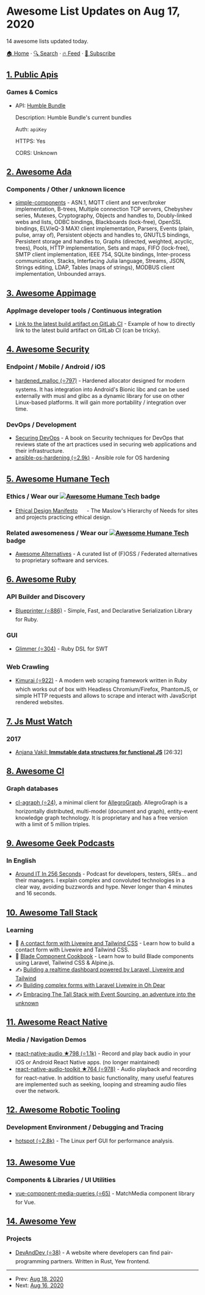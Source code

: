 # Awesome List Updates on Aug 17, 2020

14 awesome lists updated today.

[🏠 Home](/README.md) · [🔍 Search](https://test.trackawesomelist.com/search/) · [🔥 Feed](https://test.trackawesomelist.com/feed.xml) · [📮 Subscribe](https://trackawesomelist.us17.list-manage.com/subscribe?u=d2f0117aa829c83a63ec63c2f&id=36a103854c)



## [1. Public Apis](/content/public-apis/public-apis/README.md)

### Games & Comics

- API: [Humble Bundle](https://rapidapi.com/Ziggoto/api/humble-bundle)

  Description: Humble Bundle's current bundles

  Auth: `apiKey`

  HTTPS: Yes

  CORS: Unknown



## [2. Awesome Ada](/content/ohenley/awesome-ada/README.md)

### Components / Other / unknown licence

*   [simple-components](http://www.dmitry-kazakov.de/ada/components.htm) - ASN.1, MQTT client and server/broker implementation, B-trees, Multiple connection TCP servers, Chebyshev series, Mutexes, Cryptography, Objects and handles to, Doubly-linked webs and lists, ODBC bindings, Blackboards (lock-free), OpenSSL bindings, ELV/eQ-3 MAX! client implementation, Parsers, Events (plain, pulse, array of), Persistent objects and handles to, GNUTLS bindings, Persistent storage and handles to, Graphs (directed, weighted, acyclic, trees), Pools, HTTP implementation, Sets and maps, FIFO (lock-free), SMTP client implementation, IEEE 754, SQLite bindings, Inter-process communication, Stacks, Interfacing Julia language, Streams, JSON, Strings editing, LDAP, Tables (maps of strings), MODBUS client implementation, Unbounded arrays.

## [3. Awesome Appimage](/content/AppImageCommunity/awesome-appimage/README.md)

### AppImage developer tools / Continuous integration

*   [Link to the latest build artifact on GitLab CI](https://gitlab.com/linuxappimage/element-desktop/-/jobs/artifacts/master/raw/Element.AppImage?job=run-build) - Example of how to directly link to the latest build artifact on GitLab CI (can be tricky).

## [4. Awesome Security](/content/sbilly/awesome-security/README.md)

### Endpoint / Mobile / Android / iOS

*   [hardened\_malloc (⭐797)](https://github.com/GrapheneOS/hardened_malloc) - Hardened allocator designed for modern systems. It has integration into Android's Bionic libc and can be used externally with musl and glibc as a dynamic library for use on other Linux-based platforms. It will gain more portability / integration over time.

### DevOps / Development

*   [Securing DevOps](https://manning.com/books/securing-devops) - A book on Security techniques for DevOps that reviews state of the art practices used in securing web applications and their infrastructure.
*   [ansible-os-hardening (⭐2.9k)](https://github.com/dev-sec/ansible-os-hardening) - Ansible role for OS hardening

## [5. Awesome Humane Tech](/content/humanetech-community/awesome-humane-tech/README.md)

### Ethics / Wear our   [![Awesome Humane Tech](https://raw.githubusercontent.com/humanetech-community/awesome-humane-tech/main/humane-tech-badge.svg?sanitize=true)](https://github.com/humanetech-community/awesome-humane-tech)   badge

*   [Ethical Design Manifesto](https://2017.ind.ie/ethical-design/) [<img src="https://raw.githubusercontent.com/humanetech-community/awesome-humane-tech/main/logo/gitlab.svg?sanitize=true" width="16"/>](https://source.ind.ie/site/2017) - The Maslow's Hierarchy of Needs for sites and projects practicing ethical design.

### Related awesomeness / Wear our   [![Awesome Humane Tech](https://raw.githubusercontent.com/humanetech-community/awesome-humane-tech/main/humane-tech-badge.svg?sanitize=true)](https://github.com/humanetech-community/awesome-humane-tech)   badge

*   [Awesome Alternatives](https://gitlab.com/linuxcafefederation/awesome-alternatives) - A curated list of (F)OSS / Federated alternatives to proprietary software and services.

## [6. Awesome Ruby](/content/markets/awesome-ruby/README.md)

### API Builder and Discovery

*   [Blueprinter (⭐886)](https://github.com/procore/blueprinter) - Simple, Fast, and Declarative Serialization Library for Ruby.

### GUI

*   [Glimmer (⭐304)](https://github.com/AndyObtiva/glimmer) - Ruby DSL for SWT

### Web Crawling

*   [Kimurai (⭐922)](https://github.com/vifreefly/kimuraframework) - A modern web scraping framework written in Ruby which works out of box with Headless Chromium/Firefox, PhantomJS, or simple HTTP requests and allows to scrape and interact with JavaScript rendered websites.

## [7. Js Must Watch](/content/bolshchikov/js-must-watch/README.md)

### 2017

*   [Anjana Vakil: **Immutable data structures for functional JS**](https://www.youtube.com/watch?v=Wo0qiGPSV-s) \[26:32]

## [8. Awesome Cl](/content/CodyReichert/awesome-cl/README.md)

### Graph databases

*   [cl-agraph (⭐24)](https://github.com/vseloved/cl-agraph), a minimal client for [AllegroGraph](https://allegrograph.com/). AllegroGraph is a horizontally distributed, multi-model (document and graph), entity-event knowledge graph technology. It is proprietary and has a free version with a limit of 5 million triples.

## [9. Awesome Geek Podcasts](/content/ayr-ton/awesome-geek-podcasts/README.md)

### In English

*   [Around IT In 256 Seconds](https://256.nurkiewicz.com/) - Podcast for developers, testers, SREs… and their managers. I explain complex and convoluted technologies in a clear way, avoiding buzzwords and hype. Never longer than 4 minutes and 16 seconds.

## [10. Awesome Tall Stack](/content/livewire/awesome-tall-stack/README.md)

### Learning

*   🎥 [A contact form with Livewire and Tailwind CSS](https://stefanbauer.me/articles/a-contact-form-with-laravel-livewire) - Learn how to build a contact form with Livewire and Tailwind CSS.
*   🎥 [Blade Component Cookbook](https://laracasts.com/series/blade-component-cookbook) - Learn how to build Blade components using Laravel, Tailwind CSS & Alpine.js.
*   ✍️ [Building a realtime dashboard powered by Laravel, Livewire and Tailwind](https://freek.dev/1645-building-a-realtime-dashboard-powered-by-laravel-livewire-and-tailwind-2020-edition)
*   ✍️ [Building complex forms with Laravel Livewire in Oh Dear](https://freek.dev/1609-building-complex-forms-with-laravel-livewire-in-oh-dear)
*   ✍️ [Embracing The Tall Stack with Event Sourcing, an adventure into the unknown](https://www.juststeveking.uk/embracing-the-tall-stack-with-event-sourcing-an-adventure-into-the-unknown/)

## [11. Awesome React Native](/content/jondot/awesome-react-native/README.md)

### Media / Navigation Demos

*   [react-native-audio ★798 (⭐1.1k)](https://github.com/jsierles/react-native-audio) - Record and play back audio in your iOS or Android React Native apps. (no longer maintained)
*   [react-native-audio-toolkit ★764 (⭐978)](https://github.com/react-native-community/react-native-audio-toolkit) - Audio playback and recording for react-native. In addition to basic functionality, many useful features are implemented such as seeking, looping and streaming audio files over the network.

## [12. Awesome Robotic Tooling](/content/protontypes/awesome-robotic-tooling/README.md)

### Development Environment / Debugging and Tracing

*   [hotspot (⭐2.8k)](https://github.com/KDAB/hotspot) - The Linux perf GUI for performance analysis.

## [13. Awesome Vue](/content/vuejs/awesome-vue/README.md)

### Components & Libraries / UI Utilities

*   [vue-component-media-queries (⭐65)](https://github.com/CyberAP/vue-component-media-queries) - MatchMedia component library for Vue.

## [14. Awesome Yew](/content/jetli/awesome-yew/README.md)

### Projects

*   [DevAndDev (⭐38)](https://github.com/alepez/devand) - A website where developers can find pair-programming partners. Written in Rust, Yew frontend.

---

- Prev: [Aug 18, 2020](/content/2020/08/18/README.md)
- Next: [Aug 16, 2020](/content/2020/08/16/README.md)